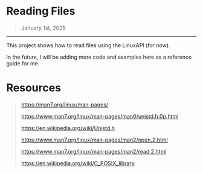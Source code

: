 # Reading Files
> January 1st, 2025
---

This project shows how to read files using the LinuxAPI (for now). 

In the future, I will be adding more code and examples here as a reference guide for me. 

# Resources
> https://man7.org/linux/man-pages/
>
> https://www.man7.org/linux/man-pages/man0/unistd.h.0p.html
>
> https://en.wikipedia.org/wiki/Unistd.h
>
> https://www.man7.org/linux/man-pages/man2/open.2.html
>
> https://www.man7.org/linux/man-pages/man2/read.2.html
>
> https://en.wikipedia.org/wiki/C_POSIX_library
